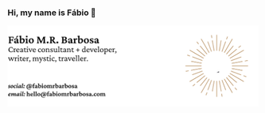 ### Hi, my name is Fábio 👋

<img src="https://raw.githubusercontent.com/fabiomrbarbosa/fabiomrbarbosa/main/banner.min.svg" alt="Fábio M.R. Barbosa — Creative consultant + developer, writer, mystic, traveller. Social media handle: @fabiomrbarbosa. Email: hello@fabiomrbarbosa.com">

<!--
**fabiomrbarbosa/fabiomrbarbosa** is a ✨ _special_ ✨ repository because its `README.md` (this file) appears on your GitHub profile.

Here are some ideas to get you started:

- 🔭 I’m currently working on ...
- 🌱 I’m currently learning ...
- 👯 I’m looking to collaborate on ...
- 🤔 I’m looking for help with ...
- 💬 Ask me about ...
- 📫 How to reach me: ...
- 😄 Pronouns: ...
- ⚡ Fun fact: ...
-->
